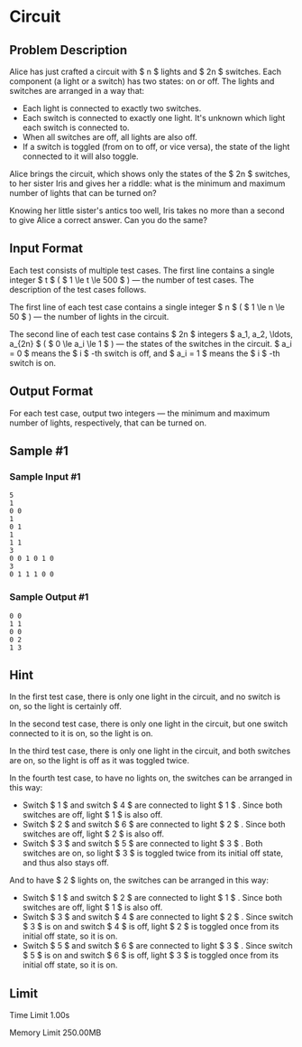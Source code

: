 # Circuit

## Problem Description

Alice has just crafted a circuit with $ n $ lights and $ 2n $ switches. Each component (a light or a switch) has two states: on or off. The lights and switches are arranged in a way that:

- Each light is connected to exactly two switches.
- Each switch is connected to exactly one light. It's unknown which light each switch is connected to.
- When all switches are off, all lights are also off.
- If a switch is toggled (from on to off, or vice versa), the state of the light connected to it will also toggle.

Alice brings the circuit, which shows only the states of the $ 2n $ switches, to her sister Iris and gives her a riddle: what is the minimum and maximum number of lights that can be turned on?

Knowing her little sister's antics too well, Iris takes no more than a second to give Alice a correct answer. Can you do the same?

## Input Format

Each test consists of multiple test cases. The first line contains a single integer $ t $ ( $ 1 \le t \le 500 $ ) — the number of test cases. The description of the test cases follows.

The first line of each test case contains a single integer $ n $ ( $ 1 \le n \le 50 $ ) — the number of lights in the circuit.

The second line of each test case contains $ 2n $ integers $ a_1, a_2, \ldots, a_{2n} $ ( $ 0 \le a_i \le 1 $ ) — the states of the switches in the circuit. $ a_i = 0 $ means the $ i $ -th switch is off, and $ a_i = 1 $ means the $ i $ -th switch is on.

## Output Format

For each test case, output two integers — the minimum and maximum number of lights, respectively, that can be turned on.

## Sample #1

### Sample Input #1

```
5
1
0 0
1
0 1
1
1 1
3
0 0 1 0 1 0
3
0 1 1 1 0 0
```

### Sample Output #1

```
0 0
1 1
0 0
0 2
1 3
```

## Hint

In the first test case, there is only one light in the circuit, and no switch is on, so the light is certainly off.

In the second test case, there is only one light in the circuit, but one switch connected to it is on, so the light is on.

In the third test case, there is only one light in the circuit, and both switches are on, so the light is off as it was toggled twice.

In the fourth test case, to have no lights on, the switches can be arranged in this way:

- Switch $ 1 $ and switch $ 4 $ are connected to light $ 1 $ . Since both switches are off, light $ 1 $ is also off.
- Switch $ 2 $ and switch $ 6 $ are connected to light $ 2 $ . Since both switches are off, light $ 2 $ is also off.
- Switch $ 3 $ and switch $ 5 $ are connected to light $ 3 $ . Both switches are on, so light $ 3 $ is toggled twice from its initial off state, and thus also stays off.

And to have $ 2 $ lights on, the switches can be arranged in this way:

- Switch $ 1 $ and switch $ 2 $ are connected to light $ 1 $ . Since both switches are off, light $ 1 $ is also off.
- Switch $ 3 $ and switch $ 4 $ are connected to light $ 2 $ . Since switch $ 3 $ is on and switch $ 4 $ is off, light $ 2 $ is toggled once from its initial off state, so it is on.
- Switch $ 5 $ and switch $ 6 $ are connected to light $ 3 $ . Since switch $ 5 $ is on and switch $ 6 $ is off, light $ 3 $ is toggled once from its initial off state, so it is on.

## Limit



Time Limit
1.00s

Memory Limit
250.00MB